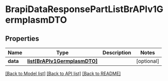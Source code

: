 # BrapiDataResponsePartListBrAPIv1GermplasmDTO

## Properties
Name | Type | Description | Notes
------------ | ------------- | ------------- | -------------
**data** | [**list[BrAPIv1GermplasmDTO]**](BrAPIv1GermplasmDTO.md) |  | [optional] 

[[Back to Model list]](../README.md#documentation-for-models) [[Back to API list]](../README.md#documentation-for-api-endpoints) [[Back to README]](../README.md)

